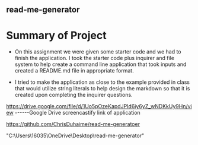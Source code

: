 ## read-me-generator

# Summary of Project

* On this assignment we were given some starter code and we had to finish the application.  I took the starter code plus inquirer and file system to help create a command line application that took inputs and created a README.md file in appropriate format.  

* I tried to make the application as close to the example provided in class that would utilize string literals to help design the markdown so that it is created upon completing the inquirer questions.  

https://drive.google.com/file/d/1Uo5pOzeKapdJPId6iy6yZ_wNDKkUy9Hn/view ------Google Drive screencastify link of application

https://github.com/ChrisDuhaime/read-me-generatoer


"C:\Users\16035\OneDrive\Desktop\read-me-generator"